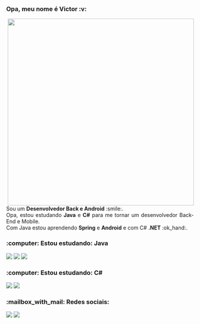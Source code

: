 <h3>Opa, meu nome é Victor :v:</h3>
<img align="right" width="500" src="https://user-images.githubusercontent.com/66436169/105660314-7fb53c80-5ea9-11eb-93d6-02a889d53d4f.png">
<p align="justify">
  Sou um <strong>Desenvolvedor Back e Android</strong> :smile:.<br>
  Opa, estou estudando <strong>Java</strong> e <strong>C#</strong> para me tornar um desenvolvedor Back-End e Mobile.<br>
  Com Java estou aprendendo <strong>Spring</strong> e <strong>Android</strong> e com C# <strong>.NET</strong> :ok_hand:.
</p>
 <h3 align="left">:computer: Estou estudando: Java</h3>
<p align="left">
  <img src="https://img.shields.io/badge/Java-ED8B00?style=for-the-badge&logo=java&logoColor=white">
  <img src="https://img.shields.io/badge/Android-3DDC84?style=for-the-badge&logo=android&logoColor=white">
  <img src="https://img.shields.io/badge/Spring-6DB33F?style=for-the-badge&logo=spring&logoColor=white">
</p>
 <h3 align="left">:computer: Estou estudando: C#</h3>
<p align="left">
  <img src="https://img.shields.io/badge/C%23-239120?style=for-the-badge&logo=c-sharp&logoColor=white">
  <img src="https://img.shields.io/badge/.NET-5C2D91?style=for-the-badge&logo=.net&logoColor=white">
</p>
  <h3 align="left">:mailbox_with_mail: Redes sociais:</h3>  
<p align="left">
  <a href="https://www.instagram.com/cictor.coding/">
  <img src="https://img.shields.io/badge/Instagram-E4405F?style=for-the-badge&logo=instagram&logoColor=white"></a>
  <a href="www.linkedin.com/in/victorbmaciel">
  <img src="https://img.shields.io/badge/LinkedIn-0077B5?style=for-the-badge&logo=linkedin&logoColor=white"></a>
</p>
